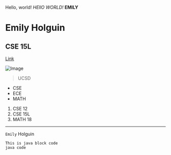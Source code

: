 Hello, world!
*HEllO WORLD!*
**EMILY**

# Emily Holguin

## CSE 15L

[Link](https://ucsd-cse15l-s23.github.io/week/week1/)

![Image](https://img.freepik.com/free-photo/red-white-cat-i-white-studio_155003-13189.jpg?w=740&t=st=1680812556~exp=1680813156~hmac=1d8fd530ac3d48c8a1d41c272f3b65217921436c48de5bbc7c994ea716f7b28a)

> UCSD

* CSE
* ECE
* MATH

1. CSE 12
2. CSE 15L
3. MATH 18

---

`Emily` Holguin

```
This is java block code
java code
```
